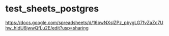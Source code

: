 # test_sheets_postgres
https://docs.google.com/spreadsheets/d/16bwNXslZPz_pbygLG7fvZaZc7Uhw_hIdU6jwwQfLu2E/edit?usp=sharing
